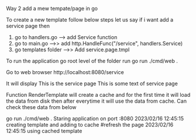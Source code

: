 Way 2 add a mew tempate/page in go

To create a new template follow below steps let us say if i want add a service page then
1) go to handlers.go --> add Service function
2) go to main.go -->> add http.HandleFunc("/service", handlers.Service)
3) go templates folder -->> Add service.page.tmpl


To run the application go root level of the folder
run 
go run ./cmd/web .

Go to web browser
http://localhost:8080/service

It will display 
This is the service page
This is some text of service page

Function RenderTemplate will create a cache and for the first time it will load the data from disk then after everytime it will use the data from cache.
Can check these data from below

go run ./cmd/web .
Staring application on port :8080
2023/02/16 12:45:15 creating template and adding to cache  #refresh the page
2023/02/16 12:45:15 using cached template
